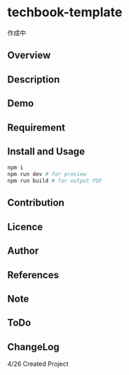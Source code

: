# techbook-template

作成中

## Overview

## Description

## Demo

## Requirement

## Install and Usage

```sh
npm i
npm run dev # for preview
npm run build # for output PDF
```

## Contribution

## Licence

## Author

## References

## Note

## ToDo

## ChangeLog

4/26 Created Project
